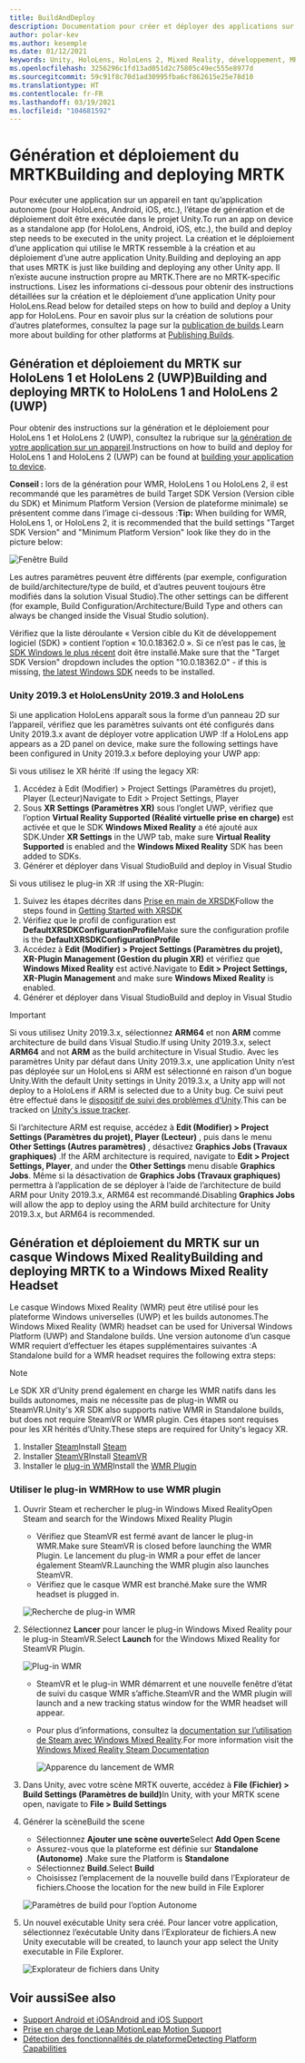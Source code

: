 ```yaml
---
title: BuildAndDeploy
description: Documentation pour créer et déployer des applications sur différents appareils.
author: polar-kev
ms.author: kesemple
ms.date: 01/12/2021
keywords: Unity, HoloLens, HoloLens 2, Mixed Reality, développement, MRTK, Visual Studio, Android, iOS
ms.openlocfilehash: 3256296c1fd13ad051d2c75805c49ec555e8977d
ms.sourcegitcommit: 59c91f8c70d1ad30995fba6cf862615e25e78d10
ms.translationtype: HT
ms.contentlocale: fr-FR
ms.lasthandoff: 03/19/2021
ms.locfileid: "104681592"
---
```

# <a name="building-and-deploying-mrtk"></a><span data-ttu-id="36fe4-104">Génération et déploiement du MRTK</span><span class="sxs-lookup"><span data-stu-id="36fe4-104">Building and deploying MRTK</span></span>

<span data-ttu-id="36fe4-105">Pour exécuter une application sur un appareil en tant qu’application autonome (pour HoloLens, Android, iOS, etc.), l’étape de génération et de déploiement doit être exécutée dans le projet Unity.</span><span class="sxs-lookup"><span data-stu-id="36fe4-105">To run an app on device as a standalone app (for HoloLens, Android, iOS, etc.), the build and deploy step needs to be executed in the unity project.</span></span> <span data-ttu-id="36fe4-106">La création et le déploiement d’une application qui utilise le MRTK ressemble à la création et au déploiement d’une autre application Unity.</span><span class="sxs-lookup"><span data-stu-id="36fe4-106">Building and deploying an app that uses MRTK is just like building and deploying any other Unity app.</span></span> <span data-ttu-id="36fe4-107">Il n’existe aucune instruction propre au MRTK.</span><span class="sxs-lookup"><span data-stu-id="36fe4-107">There are no MRTK-specific instructions.</span></span> <span data-ttu-id="36fe4-108">Lisez les informations ci-dessous pour obtenir des instructions détaillées sur la création et le déploiement d’une application Unity pour HoloLens.</span><span class="sxs-lookup"><span data-stu-id="36fe4-108">Read below for detailed steps on how to build and deploy a Unity app for HoloLens.</span></span>  <span data-ttu-id="36fe4-109">Pour en savoir plus sur la création de solutions pour d’autres plateformes, consultez la page sur la [publication de builds](https://docs.unity3d.com/Manual/PublishingBuilds.html).</span><span class="sxs-lookup"><span data-stu-id="36fe4-109">Learn more about building for other platforms at [Publishing Builds](https://docs.unity3d.com/Manual/PublishingBuilds.html).</span></span>

## <a name="building-and-deploying-mrtk-to-hololens-1-and-hololens-2-uwp"></a><span data-ttu-id="36fe4-110">Génération et déploiement du MRTK sur HoloLens 1 et HoloLens 2 (UWP)</span><span class="sxs-lookup"><span data-stu-id="36fe4-110">Building and deploying MRTK to HoloLens 1 and HoloLens 2 (UWP)</span></span>

<span data-ttu-id="36fe4-111">Pour obtenir des instructions sur la génération et le déploiement pour HoloLens 1 et HoloLens 2 (UWP), consultez la rubrique sur [la génération de votre application sur un appareil](https://docs.microsoft.com/windows/mixed-reality/mrlearning-base-ch1#build-your-application-to-your-device).</span><span class="sxs-lookup"><span data-stu-id="36fe4-111">Instructions on how to build and deploy for HoloLens 1 and HoloLens 2 (UWP) can be found at [building your application to device](https://docs.microsoft.com/windows/mixed-reality/mrlearning-base-ch1#build-your-application-to-your-device).</span></span>

<span data-ttu-id="36fe4-112">**Conseil :** lors de la génération pour WMR, HoloLens 1 ou HoloLens 2, il est recommandé que les paramètres de build Target SDK Version (Version cible du SDK) et Minimum Platform Version (Version de plateforme minimale) se présentent comme dans l’image ci-dessous :</span><span class="sxs-lookup"><span data-stu-id="36fe4-112">**Tip:** When building for WMR, HoloLens 1, or HoloLens 2, it is recommended that the build settings "Target SDK Version" and "Minimum Platform Version" look like they do in the picture below:</span></span>

![Fenêtre Build](../features/images/getting-started/BuildWindow.png)

<span data-ttu-id="36fe4-114">Les autres paramètres peuvent être différents (par exemple, configuration de build/architecture/type de build, et d’autres peuvent toujours être modifiés dans la solution Visual Studio).</span><span class="sxs-lookup"><span data-stu-id="36fe4-114">The other settings can be different (for example, Build Configuration/Architecture/Build Type and others can always be changed inside the Visual Studio solution).</span></span>

<span data-ttu-id="36fe4-115">Vérifiez que la liste déroulante « Version cible du Kit de développement logiciel (SDK) » contient l’option « 10.0.18362.0 ». Si ce n’est pas le cas, [le SDK Windows le plus récent](https://developer.microsoft.com/windows/downloads/windows-10-sdk) doit être installé.</span><span class="sxs-lookup"><span data-stu-id="36fe4-115">Make sure that the "Target SDK Version" dropdown includes the option "10.0.18362.0" - if this is missing, [the latest Windows SDK](https://developer.microsoft.com/windows/downloads/windows-10-sdk) needs to be installed.</span></span>

### <a name="unity-20193-and-hololens"></a><span data-ttu-id="36fe4-116">Unity 2019.3 et HoloLens</span><span class="sxs-lookup"><span data-stu-id="36fe4-116">Unity 2019.3 and HoloLens</span></span>

<span data-ttu-id="36fe4-117">Si une application HoloLens apparaît sous la forme d’un panneau 2D sur l’appareil, vérifiez que les paramètres suivants ont été configurés dans Unity 2019.3.x avant de déployer votre application UWP :</span><span class="sxs-lookup"><span data-stu-id="36fe4-117">If a HoloLens app appears as a 2D panel on device, make sure the following settings have been configured in Unity 2019.3.x before deploying your UWP app:</span></span>

<span data-ttu-id="36fe4-118">Si vous utilisez le XR hérité :</span><span class="sxs-lookup"><span data-stu-id="36fe4-118">If using the legacy XR:</span></span>

1. <span data-ttu-id="36fe4-119">Accédez à Edit (Modifier) > Project Settings (Paramètres du projet), Player (Lecteur)</span><span class="sxs-lookup"><span data-stu-id="36fe4-119">Navigate to Edit > Project Settings, Player</span></span>
1. <span data-ttu-id="36fe4-120">Sous **XR Settings (Paramètres XR)** sous l’onglet UWP, vérifiez que l’option **Virtual Reality Supported (Réalité virtuelle prise en charge)** est activée et que le SDK **Windows Mixed Reality** a été ajouté aux SDK.</span><span class="sxs-lookup"><span data-stu-id="36fe4-120">Under **XR Settings** in the UWP tab, make sure **Virtual Reality Supported** is enabled and the **Windows Mixed Reality** SDK has been added to SDKs.</span></span>
1. <span data-ttu-id="36fe4-121">Générer et déployer dans Visual Studio</span><span class="sxs-lookup"><span data-stu-id="36fe4-121">Build and deploy in Visual Studio</span></span>

<span data-ttu-id="36fe4-122">Si vous utilisez le plug-in XR :</span><span class="sxs-lookup"><span data-stu-id="36fe4-122">If using the XR-Plugin:</span></span>

1. <span data-ttu-id="36fe4-123">Suivez les étapes décrites dans [Prise en main de XRSDK](../configuration/GettingStartedWithMRTKAndXRSDK.md)</span><span class="sxs-lookup"><span data-stu-id="36fe4-123">Follow the steps found in [Getting Started with XRSDK](../configuration/GettingStartedWithMRTKAndXRSDK.md)</span></span>
1. <span data-ttu-id="36fe4-124">Vérifiez que le profil de configuration est **DefaultXRSDKConfigurationProfile**</span><span class="sxs-lookup"><span data-stu-id="36fe4-124">Make sure the configuration profile is the **DefaultXRSDKConfigurationProfile**</span></span>
1. <span data-ttu-id="36fe4-125">Accédez à **Edit (Modifier) > Project Settings (Paramètres du projet), XR-Plugin Management (Gestion du plugin XR)** et vérifiez que **Windows Mixed Reality** est activé.</span><span class="sxs-lookup"><span data-stu-id="36fe4-125">Navigate to **Edit > Project Settings, XR-Plugin Management** and make sure **Windows Mixed Reality** is enabled.</span></span>
1. <span data-ttu-id="36fe4-126">Générer et déployer dans Visual Studio</span><span class="sxs-lookup"><span data-stu-id="36fe4-126">Build and deploy in Visual Studio</span></span>

>[!IMPORTANT]
> <span data-ttu-id="36fe4-127">Si vous utilisez Unity 2019.3.x, sélectionnez **ARM64** et non **ARM** comme architecture de build dans Visual Studio.</span><span class="sxs-lookup"><span data-stu-id="36fe4-127">If using Unity 2019.3.x, select **ARM64** and not **ARM** as the build architecture in Visual Studio.</span></span> <span data-ttu-id="36fe4-128">Avec les paramètres Unity par défaut dans Unity 2019.3.x, une application Unity n’est pas déployée sur un HoloLens si ARM est sélectionné en raison d’un bogue Unity.</span><span class="sxs-lookup"><span data-stu-id="36fe4-128">With the default Unity settings in Unity 2019.3.x, a Unity app will not deploy to a HoloLens if ARM is selected due to a Unity bug.</span></span> <span data-ttu-id="36fe4-129">Ce suivi peut être effectué dans le [dispositif de suivi des problèmes d’Unity](https://issuetracker.unity3d.com/issues/enabling-graphics-jobs-in-2019-dot-3-x-results-in-a-crash-or-nothing-rendering-on-hololens-2).</span><span class="sxs-lookup"><span data-stu-id="36fe4-129">This can be tracked on [Unity's issue tracker](https://issuetracker.unity3d.com/issues/enabling-graphics-jobs-in-2019-dot-3-x-results-in-a-crash-or-nothing-rendering-on-hololens-2).</span></span>
>
> <span data-ttu-id="36fe4-130">Si l’architecture ARM est requise, accédez à **Edit (Modifier) > Project Settings (Paramètres du projet), Player (Lecteur)** , puis dans le menu **Other Settings (Autres paramètres)** , désactivez **Graphics Jobs (Travaux graphiques)** .</span><span class="sxs-lookup"><span data-stu-id="36fe4-130">If the ARM architecture is required, navigate to **Edit > Project Settings, Player**, and under the **Other Settings** menu disable **Graphics Jobs**.</span></span> <span data-ttu-id="36fe4-131">Même si la désactivation de **Graphics Jobs (Travaux graphiques)** permettra à l’application de se déployer à l’aide de l’architecture de build ARM pour Unity 2019.3.x, ARM64 est recommandé.</span><span class="sxs-lookup"><span data-stu-id="36fe4-131">Disabling **Graphics Jobs** will allow the app to deploy using the ARM build architecture for Unity 2019.3.x, but ARM64 is recommended.</span></span>

## <a name="building-and-deploying-mrtk-to-a-windows-mixed-reality-headset"></a><span data-ttu-id="36fe4-132">Génération et déploiement du MRTK sur un casque Windows Mixed Reality</span><span class="sxs-lookup"><span data-stu-id="36fe4-132">Building and deploying MRTK to a Windows Mixed Reality Headset</span></span>

<span data-ttu-id="36fe4-133">Le casque Windows Mixed Reality (WMR) peut être utilisé pour les plateforme Windows universelles (UWP) et les builds autonomes.</span><span class="sxs-lookup"><span data-stu-id="36fe4-133">The Windows Mixed Reality (WMR) headset can be used for Universal Windows Platform (UWP) and Standalone builds.</span></span>  <span data-ttu-id="36fe4-134">Une version autonome d’un casque WMR requiert d’effectuer les étapes supplémentaires suivantes :</span><span class="sxs-lookup"><span data-stu-id="36fe4-134">A Standalone build for a WMR headset requires the following extra steps:</span></span>

> [!NOTE]
> <span data-ttu-id="36fe4-135">Le SDK XR d’Unity prend également en charge les WMR natifs dans les builds autonomes, mais ne nécessite pas de plug-in WMR ou SteamVR.</span><span class="sxs-lookup"><span data-stu-id="36fe4-135">Unity's XR SDK also supports native WMR in Standalone builds, but does not require SteamVR or WMR plugin.</span></span> <span data-ttu-id="36fe4-136">Ces étapes sont requises pour les XR hérités d’Unity.</span><span class="sxs-lookup"><span data-stu-id="36fe4-136">These steps are required for Unity's legacy XR.</span></span>

1. <span data-ttu-id="36fe4-137">Installer [Steam](https://store.steampowered.com/about/)</span><span class="sxs-lookup"><span data-stu-id="36fe4-137">Install [Steam](https://store.steampowered.com/about/)</span></span>
1. <span data-ttu-id="36fe4-138">Installer [SteamVR](https://store.steampowered.com/app/250820/SteamVR/)</span><span class="sxs-lookup"><span data-stu-id="36fe4-138">Install [SteamVR](https://store.steampowered.com/app/250820/SteamVR/)</span></span>
1. <span data-ttu-id="36fe4-139">Installer le [plug-in WMR](https://store.steampowered.com/app/719950/Windows_Mixed_Reality_for_SteamVR/)</span><span class="sxs-lookup"><span data-stu-id="36fe4-139">Install the [WMR Plugin](https://store.steampowered.com/app/719950/Windows_Mixed_Reality_for_SteamVR/)</span></span>

### <a name="how-to-use-wmr-plugin"></a><span data-ttu-id="36fe4-140">Utiliser le plug-in WMR</span><span class="sxs-lookup"><span data-stu-id="36fe4-140">How to use WMR plugin</span></span>

1. <span data-ttu-id="36fe4-141">Ouvrir Steam et rechercher le plug-in Windows Mixed Reality</span><span class="sxs-lookup"><span data-stu-id="36fe4-141">Open Steam and search for the Windows Mixed Reality Plugin</span></span>
    - <span data-ttu-id="36fe4-142">Vérifiez que SteamVR est fermé avant de lancer le plug-in WMR.</span><span class="sxs-lookup"><span data-stu-id="36fe4-142">Make sure SteamVR is closed before launching the WMR Plugin.</span></span> <span data-ttu-id="36fe4-143">Le lancement du plug-in WMR a pour effet de lancer également SteamVR.</span><span class="sxs-lookup"><span data-stu-id="36fe4-143">Launching the WMR plugin also launches SteamVR.</span></span>
    - <span data-ttu-id="36fe4-144">Vérifiez que le casque WMR est branché.</span><span class="sxs-lookup"><span data-stu-id="36fe4-144">Make sure the WMR headset is plugged in.</span></span>

    ![Recherche de plug-in WMR](../features/images/build-deploy/wmr/SteamSearchWMRPlugin.png)

1. <span data-ttu-id="36fe4-146">Sélectionnez **Lancer** pour lancer le plug-in Windows Mixed Reality pour le plug-in SteamVR.</span><span class="sxs-lookup"><span data-stu-id="36fe4-146">Select **Launch** for the Windows Mixed Reality for SteamVR Plugin.</span></span>

    ![Plug-in WMR](../features/images/build-deploy/wmr/WMRPlugin.png)

    - <span data-ttu-id="36fe4-148">SteamVR et le plug-in WMR démarrent et une nouvelle fenêtre d’état de suivi du casque WMR s’affiche.</span><span class="sxs-lookup"><span data-stu-id="36fe4-148">SteamVR and the WMR plugin will launch and a new tracking status window for the WMR headset will appear.</span></span>
    - <span data-ttu-id="36fe4-149">Pour plus d’informations, consultez la [documentation sur l’utilisation de Steam avec Windows Mixed Reality](https://support.microsoft.com/help/4053622/windows-10-play-steamvr-games-in-windows-mixed-reality).</span><span class="sxs-lookup"><span data-stu-id="36fe4-149">For more information visit the [Windows Mixed Reality Steam Documentation](https://support.microsoft.com/help/4053622/windows-10-play-steamvr-games-in-windows-mixed-reality)</span></span>

        ![Apparence du lancement de WMR](../features/images/build-deploy/wmr/WMRPluginActive.png)

1. <span data-ttu-id="36fe4-151">Dans Unity, avec votre scène MRTK ouverte, accédez à **File (Fichier) > Build Settings (Paramètres de build)**</span><span class="sxs-lookup"><span data-stu-id="36fe4-151">In Unity, with your MRTK scene open, navigate to **File > Build Settings**</span></span>

1. <span data-ttu-id="36fe4-152">Générer la scène</span><span class="sxs-lookup"><span data-stu-id="36fe4-152">Build the scene</span></span>
    - <span data-ttu-id="36fe4-153">Sélectionnez **Ajouter une scène ouverte**</span><span class="sxs-lookup"><span data-stu-id="36fe4-153">Select **Add Open Scene**</span></span>
    - <span data-ttu-id="36fe4-154">Assurez-vous que la plateforme est définie sur **Standalone (Autonome)** .</span><span class="sxs-lookup"><span data-stu-id="36fe4-154">Make sure the Platform is **Standalone**</span></span>
    - <span data-ttu-id="36fe4-155">Sélectionnez **Build**.</span><span class="sxs-lookup"><span data-stu-id="36fe4-155">Select **Build**</span></span>
    - <span data-ttu-id="36fe4-156">Choisissez l’emplacement de la nouvelle build dans l’Explorateur de fichiers.</span><span class="sxs-lookup"><span data-stu-id="36fe4-156">Choose the location for the new build in File Explorer</span></span>

    ![Paramètres de build pour l’option Autonome](../features/images/build-deploy/wmr/BuildSettingsStandaloneUnity.png)

1. <span data-ttu-id="36fe4-158">Un nouvel exécutable Unity sera créé. Pour lancer votre application, sélectionnez l’exécutable Unity dans l’Explorateur de fichiers.</span><span class="sxs-lookup"><span data-stu-id="36fe4-158">A new Unity executable will be created, to launch your app select the Unity executable in File Explorer.</span></span>

    ![Explorateur de fichiers dans Unity](../features/images/build-deploy/wmr/FileExplorerUnityExe.png)

## <a name="see-also"></a><span data-ttu-id="36fe4-160">Voir aussi</span><span class="sxs-lookup"><span data-stu-id="36fe4-160">See also</span></span>

- [<span data-ttu-id="36fe4-161">Support Android et iOS</span><span class="sxs-lookup"><span data-stu-id="36fe4-161">Android and iOS Support</span></span>](../features/cross-platform/UsingARFoundation.md)
- [<span data-ttu-id="36fe4-162">Prise en charge de Leap Motion</span><span class="sxs-lookup"><span data-stu-id="36fe4-162">Leap Motion Support</span></span>](../features/cross-platform/LeapMotionMRTK.md)
- [<span data-ttu-id="36fe4-163">Détection des fonctionnalités de plateforme</span><span class="sxs-lookup"><span data-stu-id="36fe4-163">Detecting Platform Capabilities</span></span>](../features/cross-platform/DetectingPlatformCapabilities.md)
